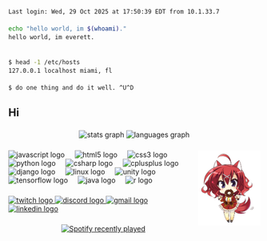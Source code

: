 ``` bash
Last login: Wed, 29 Oct 2025 at 17:50:39 EDT from 10.1.33.7

echo "hello world, im $(whoami)." 
hello world, im everett.


$ head -1 /etc/hosts
127.0.0.1 localhost miami, fl 

$ do one thing and do it well. ^U^D 

``` 
 



<h2 align="left">Hi</h2>

###

<div align="center">
  <img src="https://github-readme-stats.vercel.app/api?username=kiruko1025&hide_title=false&hide_rank=false&show_icons=true&include_all_commits=true&count_private=true&disable_animations=false&locale=en&hide_border=false&order=1&bg_color=24273a&color=24273a&text_color=cad3f5&icon_color=c6a0f6&title_color=8bd5ca" height="150" alt="stats graph"  />
  <img src="https://github-readme-stats.vercel.app/api/top-langs?username=kiruko1025&locale=en&hide_title=false&layout=compact&card_width=320&langs_count=5&hide_border=false&order=2&bg_color=24273a&color=24273a&text_color=cad3f5&icon_color=c6a0f6&title_color=8bd5ca" height="150" alt="languages graph"  />
</div>


###

<img align="right" height="150" src="masaki.gif"  />

###

<div align="left">
  <img src="https://cdn.jsdelivr.net/gh/devicons/devicon/icons/javascript/javascript-original.svg" height="30" alt="javascript logo"  />
  <img width="12" />
  <img src="https://cdn.jsdelivr.net/gh/devicons/devicon/icons/html5/html5-original.svg" height="30" alt="html5 logo"  />
  <img width="12" />
  <img src="https://cdn.jsdelivr.net/gh/devicons/devicon/icons/css3/css3-original.svg" height="30" alt="css3 logo"  />
  <img width="12" />
  <img src="https://cdn.jsdelivr.net/gh/devicons/devicon/icons/python/python-original.svg" height="30" alt="python logo"  />
  <img width="12" />
  <img src="https://cdn.jsdelivr.net/gh/devicons/devicon/icons/csharp/csharp-original.svg" height="30" alt="csharp logo"  />
  <img width="12" />
  <img src="https://cdn.jsdelivr.net/gh/devicons/devicon/icons/cplusplus/cplusplus-original.svg" height="30" alt="cplusplus logo"  />
  <img width="12" />
  <img src="https://cdn.jsdelivr.net/gh/devicons/devicon/icons/django/django-plain.svg" height="30" alt="django logo"  />
  <img width="12" />
  <img src="https://cdn.jsdelivr.net/gh/devicons/devicon/icons/linux/linux-original.svg" height="30" alt="linux logo"  />
  <img width="12" />
  <img src="https://cdn.jsdelivr.net/gh/devicons/devicon/icons/unity/unity-original.svg" height="30" alt="unity logo"  />
  <img width="12" />
  <img src="https://cdn.jsdelivr.net/gh/devicons/devicon/icons/tensorflow/tensorflow-original.svg" height="30" alt="tensorflow logo"  />
  <img width="12" />
  <img src="https://cdn.jsdelivr.net/gh/devicons/devicon/icons/java/java-original.svg" height="30" alt="java logo"  />
  <img width="12" />
  <img src="https://cdn.jsdelivr.net/gh/devicons/devicon/icons/r/r-original.svg" height="30" alt="r logo"  />
</div>

###

<div align="left">
  <a href="1" target="_blank">
    <img src="https://img.shields.io/static/v1?message=Twitch&logo=twitch&label=&color=9146FF&logoColor=white&labelColor=&style=for-the-badge" height="35" alt="twitch logo"  />
  </a>
  <a href="1" target="_blank">
    <img src="https://img.shields.io/static/v1?message=Discord&logo=discord&label=&color=7289DA&logoColor=white&labelColor=&style=for-the-badge" height="35" alt="discord logo"  />
  </a>
  <a href="1" target="_blank">
    <img src="https://img.shields.io/static/v1?message=Gmail&logo=gmail&label=&color=D14836&logoColor=white&labelColor=&style=for-the-badge" height="35" alt="gmail logo"  />
  </a>
  <a href="1" target="_blank">
    <img src="https://img.shields.io/static/v1?message=LinkedIn&logo=linkedin&label=&color=0077B5&logoColor=white&labelColor=&style=for-the-badge" height="35" alt="linkedin logo"  />
  </a>
</div>


###

<div align="center">
  <a href="https://open.spotify.com/user/r0oyoacvzcx0ycnnwzg1kuueq">
    <img src="https://spotify-recently-played-readme.vercel.app/api?user=r0oyoacvzcx0ycnnwzg1kuueq&count=1&unique=true" alt="Spotify recently played"  />
  </a>
</div>

###
